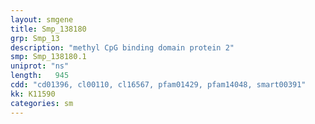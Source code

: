 ```yaml
---
layout: smgene
title: Smp_138180
grp: Smp_13
description: "methyl CpG binding domain protein 2"
smp: Smp_138180.1
uniprot: "ns"
length:   945
cdd: "cd01396, cl00110, cl16567, pfam01429, pfam14048, smart00391"
kk: K11590
categories: sm
---
```


